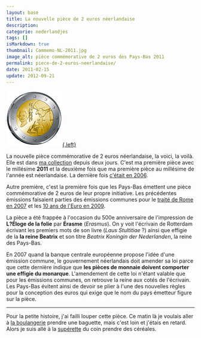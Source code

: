 ```yaml
---
layout: base
title: La nouvelle pièce de 2 euros néerlandaise
description: 
categorie: nederlandjes
tags: []
isMarkdown: true
thumbnail: Commemo-NL-2011.jpg
image_alt: pièce commémorative de 2 euros des Pays-Bas 2011
permalink: piece-de-2-euros-neerlandaise/
date: 2011-02-15
update: 2012-09-21
---
```


[![pièce commémorative de 2 euros des Pays-Bas 2011](Commemo-NL-2011.jpg){.left}](http://commons.wikimedia.org/wiki/File:2011nl-v.jpg)

La nouvelle pièce commémorative de 2 euros néerlandaise, la voici, la voilà. Elle est dans [ma collection](http://alix.guillard.free.fr/euros/) depuis deux jours. C'est ma première pièce avec le millésime **2011** et la deuxième fois que ma première pièce au millésime de l'année est néerlandaise. La dernière fois [c'était en 2006](/2006-nouveau-millesime). 

Autre première, c'est la première fois que les Pays-Bas émettent une pièce commémorative de 2 euros de leur propre initiative. Les précédentes émissions faisaient parties des émissions communes pour le [traité de Rome en 2007](http://fr.wikipedia.org/wiki/Pi%C3%A8ce_comm%C3%A9morative_de_2_euros#.C3.89mission_sp.C3.A9ciale_Trait.C3.A9_de_Rome_2007) et les [10 ans de l'Euro en 2009](http://fr.wikipedia.org/wiki/Pi%C3%A8ce_comm%C3%A9morative_de_2_euros#.C3.89mission_sp.C3.A9ciale_Union_.C3.A9conomique_et_mon.C3.A9taire_2009).

<!--excerpt-->

La pièce a été frappée à l'occasion du 500e anniversaire de l'impression de **L?Éloge de la folie** par **Érasme** (*Erasmus*). On y voit l'écrivain de Rotterdam écrivant les premiers mots de son livre (*Laus Stultitiae* ?) ainsi que effigie de la **la reine Beatrix** et son titre *Beatrix Koningin der Nederlanden*, la reine des Pays-Bas.

En 2007 quand la banque centrale européenne propose l'idée d'une émission commune, le gouvernement néerlandais doit amender sa loi parce que cette dernière indique que **les pièces de monnaie doivent comporter une effigie du monarque**. L'amendement de cette loi n'étant valable que pour les émissions communes, on retrouve la reine aux cotés de l'écrivain. Les Pays-Bas évitent ainsi de devoir se plier à l'une des nouvelles règles pour la conception des euros qui exige que le nom du pays émetteur figure sur la pièce.

----
Pour la petite histoire, j'ai failli louper cette pièce. Ce matin là je voulais aller à [la boulangerie](/le-fournil-de-sebastien) prendre une baguette, mais c'est loin et j'étais en retard. Alors je suis allé à la [supérette](/albert-hein-et-compagnie) du coin prendre des céréales.
